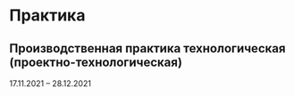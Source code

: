 # Практика
## Производственная практика технологическая (проектно-технологическая)  

17.11.2021 – 28.12.2021
